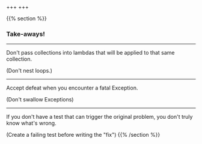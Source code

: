 +++
+++

{{% section %}}
### Take-aways!

---
Don't pass collections into lambdas that will be applied to that same collection.

(Don't nest loops.)

---
Accept defeat when you encounter a fatal Exception.

(Don't swallow Exceptions)

---
If you don't have a test that can trigger the original problem, you don't truly know what's wrong.

(Create a failing test before writing the "fix")
{{% /section %}}

